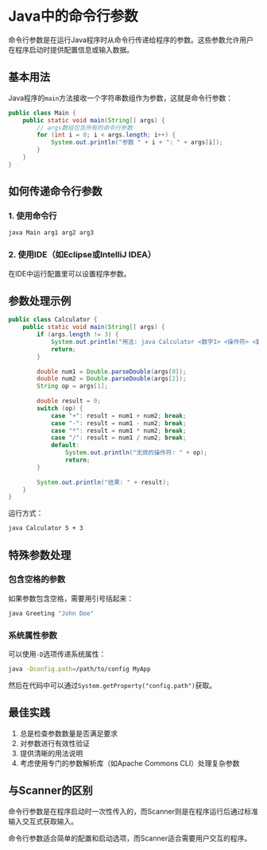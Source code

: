 # Java中的命令行参数

命令行参数是在运行Java程序时从命令行传递给程序的参数。这些参数允许用户在程序启动时提供配置信息或输入数据。

## 基本用法

Java程序的`main`方法接收一个字符串数组作为参数，这就是命令行参数：

```java
public class Main {
    public static void main(String[] args) {
        // args数组包含所有的命令行参数
        for (int i = 0; i < args.length; i++) {
            System.out.println("参数 " + i + ": " + args[i]);
        }
    }
}
```

## 如何传递命令行参数

### 1. 使用命令行

```bash
java Main arg1 arg2 arg3
```

### 2. 使用IDE（如Eclipse或IntelliJ IDEA）

在IDE中运行配置里可以设置程序参数。

## 参数处理示例

```java
public class Calculator {
    public static void main(String[] args) {
        if (args.length != 3) {
            System.out.println("用法: java Calculator <数字1> <操作符> <数字2>");
            return;
        }
        
        double num1 = Double.parseDouble(args[0]);
        double num2 = Double.parseDouble(args[2]);
        String op = args[1];
        
        double result = 0;
        switch (op) {
            case "+": result = num1 + num2; break;
            case "-": result = num1 - num2; break;
            case "*": result = num1 * num2; break;
            case "/": result = num1 / num2; break;
            default:
                System.out.println("无效的操作符: " + op);
                return;
        }
        
        System.out.println("结果: " + result);
    }
}
```

运行方式：
```bash
java Calculator 5 + 3
```

## 特殊参数处理

### 包含空格的参数

如果参数包含空格，需要用引号括起来：

```bash
java Greeting "John Doe"
```

### 系统属性参数

可以使用`-D`选项传递系统属性：

```bash
java -Dconfig.path=/path/to/config MyApp
```

然后在代码中可以通过`System.getProperty("config.path")`获取。

## 最佳实践

1. 总是检查参数数量是否满足要求
2. 对参数进行有效性验证
3. 提供清晰的用法说明
4. 考虑使用专门的参数解析库（如Apache Commons CLI）处理复杂参数

## 与Scanner的区别

命令行参数是在程序启动时一次性传入的，而Scanner则是在程序运行后通过标准输入交互式获取输入。

命令行参数适合简单的配置和启动选项，而Scanner适合需要用户交互的程序。